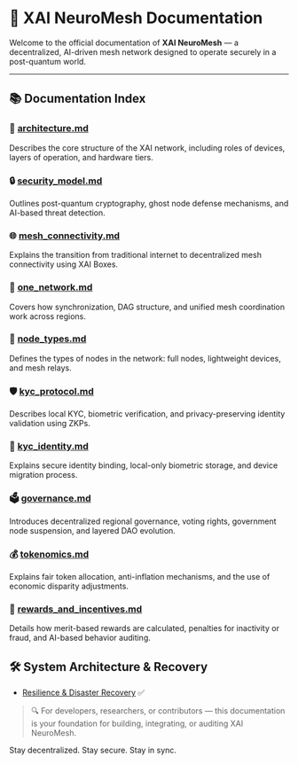 # 📘 XAI NeuroMesh Documentation

Welcome to the official documentation of **XAI NeuroMesh** — a decentralized, AI-driven mesh network designed to operate securely in a post-quantum world.

---

## 📚 Documentation Index

### 🔧 [architecture.md](architecture.md)
Describes the core structure of the XAI network, including roles of devices, layers of operation, and hardware tiers.

### 🔒 [security_model.md](security_model.md)
Outlines post-quantum cryptography, ghost node defense mechanisms, and AI-based threat detection.

### 🌐 [mesh_connectivity.md](mesh_connectivity.md)
Explains the transition from traditional internet to decentralized mesh connectivity using XAI Boxes.

### 🧠 [one_network.md](one_network.md)
Covers how synchronization, DAG structure, and unified mesh coordination work across regions.

### 🧩 [node_types.md](node_types.md)
Defines the types of nodes in the network: full nodes, lightweight devices, and mesh relays.

### 🛡️ [kyc_protocol.md](kyc_protocol.md)
Describes local KYC, biometric verification, and privacy-preserving identity validation using ZKPs.

### 🔑 [kyc_identity.md](kyc_identity.md)
Explains secure identity binding, local-only biometric storage, and device migration process.

### 🗳️ [governance.md](governance.md)
Introduces decentralized regional governance, voting rights, government node suspension, and layered DAO evolution.

### 💰 [tokenomics.md](tokenomics.md)
Explains fair token allocation, anti-inflation mechanisms, and the use of economic disparity adjustments.

### 🎯 [rewards_and_incentives.md](rewards_and_incentives.md)
Details how merit-based rewards are calculated, penalties for inactivity or fraud, and AI-based behavior auditing.

## 🛠️ System Architecture & Recovery

- [Resilience & Disaster Recovery](resilience_model.md) ✅


> 🔍 For developers, researchers, or contributors — this documentation is your foundation for building, integrating, or auditing XAI NeuroMesh.

Stay decentralized. Stay secure. Stay in sync.
